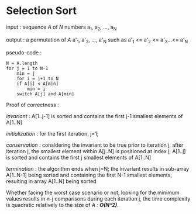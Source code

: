 # Selection Sort


input : sequence _A_ of _N_ numbers a<sub>1</sub>, a<sub>2</sub>, ..., a<sub>N</sub>

output : a permutation of _A_ a'<sub>1</sub>, a'<sub>2</sub>, ..., a'<sub>N</sub> such as a'<sub>1</sub> <= a'<sub>2</sub> <= a'<sub>3</sub>...<= a'<sub>N</sub>

pseudo-code :
 
    N = A.length  
    for j = 1 to N-1
    	min = j
    	for i = j+1 to N
       	if A[i] < A[min]
       		min = i
     	switch A[j] and A[min]  


Proof of correctness : 

_invariant_ : A[1..j-1] is sorted and contains the first j-1 smallest elements of A[1..N]

_initialization_ : for the first iteration, j=1; 

_conservation_ : considering the invariant to be true prior to iteration j, after iteration j, the smallest element within A[j..N] is positioned at index j; A[1..j] is sorted and contains the first j smallest elements of A[1..N]

_termination_ : the algorithm ends when j=N; the invariant results in sub-array A[1..N-1] being sorted and containing the first N-1 smallest elements, resulting in array A[1..N] being sorted 


Whether facing the worst case scenario or not, looking for the minimum values results in n-j comparisons during each iteration j, the time complexity is quadratic relatively to the size of _A_ : **_O(N^2)_**.
